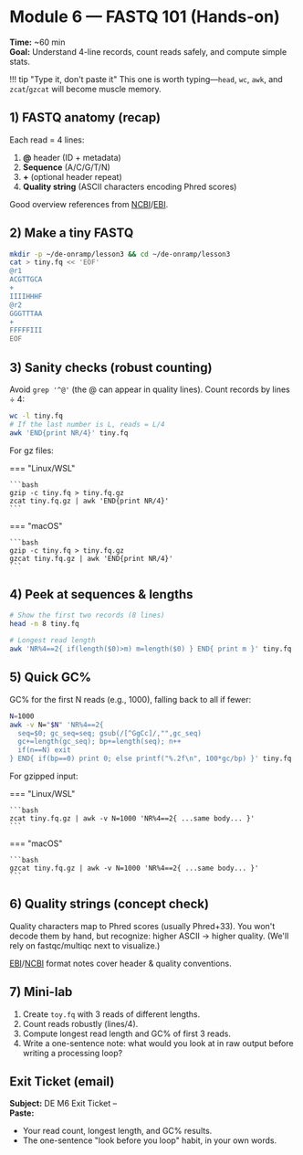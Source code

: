 # Module 6 — FASTQ 101 (Hands-on)

**Time:** ~60 min  
**Goal:** Understand 4-line records, count reads safely, and compute simple stats.

!!! tip "Type it, don't paste it"
    This one is worth typing—`head`, `wc`, `awk`, and `zcat`/`gzcat` will become muscle memory.

## 1) FASTQ anatomy (recap)

Each read = 4 lines:

1. **@** header (ID + metadata)
2. **Sequence** (A/C/G/T/N)
3. **+** (optional header repeat)
4. **Quality string** (ASCII characters encoding Phred scores)

Good overview references from [NCBI](https://www.ncbi.nlm.nih.gov/sra/docs/submitformats/#fastq-files)/[EBI](https://www.ebi.ac.uk/ena/submit/reads).

## 2) Make a tiny FASTQ

```bash
mkdir -p ~/de-onramp/lesson3 && cd ~/de-onramp/lesson3
cat > tiny.fq << 'EOF'
@r1
ACGTTGCA
+
IIIIHHHF
@r2
GGGTTTAA
+
FFFFFIII
EOF
```

## 3) Sanity checks (robust counting)

Avoid `grep '^@'` (the @ can appear in quality lines). Count records by lines ÷ 4:

```bash
wc -l tiny.fq
# If the last number is L, reads = L/4
awk 'END{print NR/4}' tiny.fq
```

For gz files:

=== "Linux/WSL"

    ```bash
    gzip -c tiny.fq > tiny.fq.gz
    zcat tiny.fq.gz | awk 'END{print NR/4}'
    ```

=== "macOS"

    ```bash
    gzip -c tiny.fq > tiny.fq.gz
    gzcat tiny.fq.gz | awk 'END{print NR/4}'
    ```

## 4) Peek at sequences & lengths

```bash
# Show the first two records (8 lines)
head -n 8 tiny.fq

# Longest read length
awk 'NR%4==2{ if(length($0)>m) m=length($0) } END{ print m }' tiny.fq
```

## 5) Quick GC%

GC% for the first N reads (e.g., 1000), falling back to all if fewer:

```bash
N=1000
awk -v N="$N" 'NR%4==2{
  seq=$0; gc_seq=seq; gsub(/[^GgCc]/,"",gc_seq)
  gc+=length(gc_seq); bp+=length(seq); n++
  if(n==N) exit
} END{ if(bp==0) print 0; else printf("%.2f\n", 100*gc/bp) }' tiny.fq
```

For gzipped input:

=== "Linux/WSL"

    ```bash
    zcat tiny.fq.gz | awk -v N=1000 'NR%4==2{ ...same body... }'
    ```

=== "macOS"

    ```bash
    gzcat tiny.fq.gz | awk -v N=1000 'NR%4==2{ ...same body... }'
    ```

## 6) Quality strings (concept check)

Quality characters map to Phred scores (usually Phred+33). You won't decode them by hand, but recognize: higher ASCII → higher quality. (We'll rely on fastqc/multiqc next to visualize.)

[EBI](https://www.ebi.ac.uk/ena/submit/reads)/[NCBI](https://www.ncbi.nlm.nih.gov/sra/docs/submitformats/#fastq-files) format notes cover header & quality conventions.

## 7) Mini-lab

1. Create `toy.fq` with 3 reads of different lengths.
2. Count reads robustly (lines/4).
3. Compute longest read length and GC% of first 3 reads.
4. Write a one-sentence note: what would you look at in raw output before writing a processing loop?

## Exit Ticket (email)

**Subject:** DE M6 Exit Ticket – <Your Name>  
**Paste:**

- Your read count, longest length, and GC% results.
- The one-sentence "look before you loop" habit, in your own words.